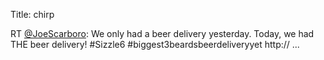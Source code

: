 Title: chirp

RT <a href="http://twitter.com/JoeScarboro">@JoeScarboro</a>: We only had a beer delivery yesterday. Today, we had THE beer delivery! #Sizzle6 #biggest3beardsbeerdeliveryyet http:// ...

